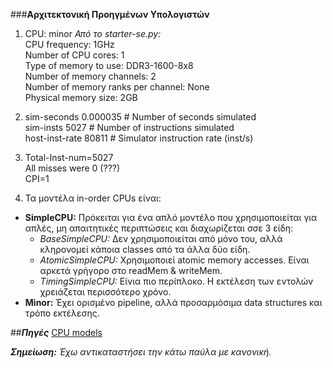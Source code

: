 ###**Αρχιτεκτονική Προηγμένων Υπολογιστών**
1. CPU: minor
   _Από το starter-se.py:_  
   CPU frequency: 1GHz  
   Number of CPU cores: 1  
   Type of memory to use: DDR3-1600-8x8  
   Number of memory channels: 2  
   Number of memory ranks per channel: None  
   Physical memory size: 2GB  


2. sim-seconds    0.000035                       # Number of seconds simulated  
   sim-insts                                        5027                       # Number of instructions simulated  
   host-inst-rate                                  80811                       # Simulator instruction rate (inst/s)  


3. Total-Inst-num=5027  
   All misses were 0 (???)  
   CPI=1  
   

4. Τα μοντέλα in-order CPUs είναι:  
* **SimpleCPU:** Πρόκειται για ένα απλό μοντέλο που χρησιμοποιείται για απλές, μη απαιτητικές περιπτώσεις και διαχωρίζεται σσε 3 είδη:  
  * _BaseSimpleCPU:_ Δεν χρησιμοποιείται από μόνο του, αλλά κληρονομεί κάποια classes από τα άλλα δύο είδη. 
  * _AtomicSimpleCPU:_ Χρησιμοποιεί atomic memory accesses. Είναι αρκετά γρήγορο στο readMem & writeMem.
  * _TimingSimpleCPU:_ Είνια πιο περίπλοκο. Η εκτέλεση των εντολών χρειάζεται περισσότερο χρόνο.
* **Minor:** Έχει ορισμένο pipeline, αλλά προσαρμόσιμα data structures και τρόπο εκτέλεσης.  
  





##_**Πηγές**_
[CPU models](https://www.gem5.org/documentation/general_docs/cpu_models/SimpleCPU)

_**Σημείωση:** Έχω αντικαταστήσει την κάτω παύλα με κανονική._
